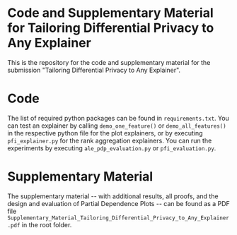 # Code and Supplementary Material for Tailoring Differential Privacy to Any Explainer

This is the repository for the code and supplementary material for the submission "Tailoring Differential Privacy to Any Explainer".

# Code

The list of required python packages can be found in `requirements.txt`. You can test an explainer by calling `demo_one_feature()` or `demo_all_features()` in the respective python file for the plot explainers, or by executing `pfi_explainer.py` for the rank aggregation explainers. You can run the experiments by executing `ale_pdp_evaluation.py` or `pfi_evaluation.py`.

# Supplementary Material

The supplementary material -- with additional results, all proofs, and the design and evaluation of Partial Dependence Plots -- can be found as a PDF file `Supplementary_Material_Tailoring_Differential_Privacy_to_Any_Explainer.pdf` in the root folder.
